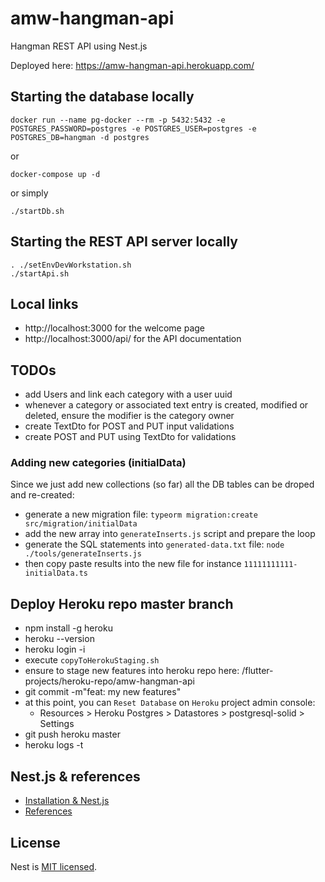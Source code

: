 # amw-hangman-api

Hangman REST API using Nest.js

Deployed here: https://amw-hangman-api.herokuapp.com/

## Starting the database locally

    docker run --name pg-docker --rm -p 5432:5432 -e POSTGRES_PASSWORD=postgres -e POSTGRES_USER=postgres -e POSTGRES_DB=hangman -d postgres

or

    docker-compose up -d

or simply

    ./startDb.sh

## Starting the REST API server locally

    . ./setEnvDevWorkstation.sh
    ./startApi.sh

## Local links

* http://localhost:3000 for the welcome page
* http://localhost:3000/api/ for the API documentation


## TODOs

* add Users and link each category with a user uuid
* whenever a category or associated text entry is created, modified or deleted, ensure the modifier is the category owner
* create TextDto for POST and PUT input validations
* create POST and PUT using TextDto for validations

### Adding new categories (initialData)

Since we just add new collections (so far) all the DB tables can be droped and re-created:

  * generate a new migration file: `typeorm migration:create src/migration/initialData`
  * add the new array into `generateInserts.js` script and prepare the loop
  * generate the SQL statements into `generated-data.txt` file:  `node ./tools/generateInserts.js`
  * then copy paste results into the new file for instance `11111111111-initialData.ts`


## Deploy Heroku repo master branch

* npm install -g heroku
* heroku --version
* heroku login -i
* execute `copyToHerokuStaging.sh`
* ensure to stage new features into heroku repo here: /flutter-projects/heroku-repo/amw-hangman-api
* git commit -m"feat: my new features"
* at this point, you can `Reset Database` on `Heroku` project admin console:
  * Resources > Heroku Postgres > Datastores > postgresql-solid > Settings
* git push heroku master
* heroku logs -t

## Nest.js & references

- [Installation & Nest.js](docs/nestjs.md)
- [References](docs/references.md)

## License

Nest is [MIT licensed](LICENSE).
